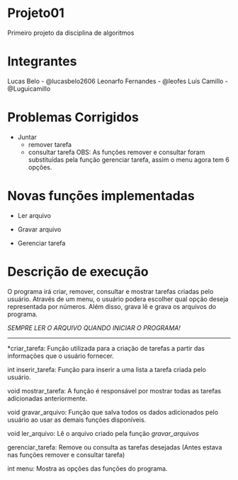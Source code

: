 # Projeto01

Primeiro projeto da disciplina de algoritmos


# Integrantes
Lucas Belo - @lucasbelo2606
Leonarfo Fernandes - @leofes
Luís Camillo - @Luguicamillo


# Problemas Corrigidos
- Juntar 
    - remover tarefa 
    - consultar tarefa
    OBS: As funções remover e consultar foram substituídas pela função gerenciar tarefa, assim o menu agora tem 6 opções.


# Novas funções implementadas
- Ler arquivo 

- Gravar arquivo 

- Gerenciar tarefa


# Descrição de execução

O programa irá criar, remover, consultar e mostrar tarefas criadas pelo usuário.
Através de um menu, o usuário podera escolher qual opção deseja representada por números.
Além disso, grava lê e grava os arquivos do programa. 

*SEMPRE LER O ARQUIVO QUANDO INICIAR O PROGRAMA!*

--------------------------------------------------------------

*criar_tarefa: Função utilizada para a criação de tarefas a partir das informações que o usuário fornecer. 

int inserir_tarefa: Função para inserir a uma lista a tarefa criada pelo usuário.
 
void mostrar_tarefa: A função é responsável por mostrar todas as tarefas adicionadas anteriormente.

void gravar_arquivo: Função que salva todos os dados adicionados pelo usuário ao usar as demais funções disponíveis. 

void ler_arquivo: Lê o arquivo criado pela função *gravar_arquivos*

gerenciar_tarefa: Remove ou consulta as tarefas desejadas (Antes estava nas funções remover e consultar tarefa)

int menu: Mostra as opções das funções do programa.